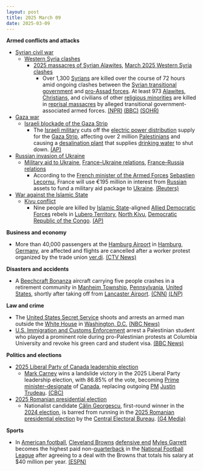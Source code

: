```yaml
---
layout: post
title: 2025 March 09
date: 2025-03-09
---
```



**Armed conflicts and attacks**

* [Syrian civil war](https://en.wikipedia.org/wiki/Syrian_civil_war "Syrian civil war")
  + [Western Syria clashes](https://en.wikipedia.org/wiki/Western_Syria_clashes_%28December_2024%E2%80%93present%29 "Western Syria clashes (December 2024–present)")
    - [2025 massacres of Syrian Alawites](https://en.wikipedia.org/wiki/2025_massacres_of_Syrian_Alawites "2025 massacres of Syrian Alawites"), [March 2025 Western Syria clashes](https://en.wikipedia.org/wiki/March_2025_Western_Syria_clashes "March 2025 Western Syria clashes")
      * Over 1,300 [Syrians](https://en.wikipedia.org/wiki/Syrians "Syrians") are killed over the course of 72 hours amid ongoing clashes between the [Syrian transitional government](https://en.wikipedia.org/wiki/Syrian_transitional_government "Syrian transitional government") and [pro-Assad forces](https://en.wikipedia.org/wiki/Neo-Ba%27athism "Neo-Ba'athism"). At least 973 [Alawites](https://en.wikipedia.org/wiki/Alawites "Alawites"), [Christians](https://en.wikipedia.org/wiki/Christianity_in_Syria "Christianity in Syria"), and civilians of other [religious minorities](https://en.wikipedia.org/wiki/Minority_religion "Minority religion") are killed in [reprisal massacres](https://en.wikipedia.org/wiki/Extrajudicial_killings "Extrajudicial killings") by alleged transitional government-associated armed forces. [(NPR)](https://www.npr.org/2025/03/09/nx-s1-5322458/syria-revenge-killings-alawites-latakia) [(BBC)](https://www.bbc.com/news/articles/cx20p0pj931o) [(SOHR)](https://www.syriahr.com/72-%D8%B3%D8%A7%D8%B9%D8%A9-%D9%85%D9%86-%D8%AA%D8%B5%D8%A7%D8%B9%D8%AF-%D8%A7%D9%84%D8%B9%D9%85%D9%84%D9%8A%D8%A7%D8%AA-%D8%A7%D9%84%D8%A7%D9%86%D8%AA%D9%82%D8%A7%D9%85%D9%8A%D8%A9-%D9%81%D9%8A/752525/)
* [Gaza war](https://en.wikipedia.org/wiki/Gaza_war "Gaza war")
  + [Israeli blockade of the Gaza Strip](https://en.wikipedia.org/wiki/Israeli_blockade_of_the_Gaza_Strip_%282023%E2%80%93present%29 "Israeli blockade of the Gaza Strip (2023–present)")
    - The [Israeli military](https://en.wikipedia.org/wiki/Israel_Defense_Forces "Israel Defense Forces") cuts off the [electric power distribution](https://en.wikipedia.org/wiki/Electric_power_distribution "Electric power distribution") supply for the [Gaza Strip](https://en.wikipedia.org/wiki/Gaza_Strip "Gaza Strip"), affecting over 2 million [Palestinians](https://en.wikipedia.org/wiki/Palestinians "Palestinians") and causing a [desalination plant](https://en.wikipedia.org/wiki/Desalination "Desalination") that supplies [drinking water](https://en.wikipedia.org/wiki/Drinking_water "Drinking water") to shut down. [(AP)](https://apnews.com/article/gaza-israel-palestinians-war-news-ba90f0de3d4f64a1762d1a39f787817f)
* [Russian invasion of Ukraine](https://en.wikipedia.org/wiki/Russian_invasion_of_Ukraine "Russian invasion of Ukraine")
  + [Military aid to Ukraine](https://en.wikipedia.org/wiki/Military_aid_to_Ukraine "Military aid to Ukraine"), [France–Ukraine relations](https://en.wikipedia.org/wiki/France%E2%80%93Ukraine_relations "France–Ukraine relations"), [France–Russia relations](https://en.wikipedia.org/wiki/France%E2%80%93Russia_relations "France–Russia relations")
    - According to the [French minister of the Armed Forces](https://en.wikipedia.org/wiki/Ministry_of_Armed_Forces_%28France%29 "Ministry of Armed Forces (France)") [Sebastien Lecornu](https://en.wikipedia.org/wiki/Sebastien_Lecornu "Sebastien Lecornu"), France will use €195 million in interest from [Russian](https://en.wikipedia.org/wiki/Russia "Russia") assets to fund a military aid package to [Ukraine](https://en.wikipedia.org/wiki/Ukraine "Ukraine"). [(Reuters)](https://www.reuters.com/world/europe/france-tap-russian-assets-195-million-euros-this-year-minister-says-2025-03-09/)
* [War against the Islamic State](https://en.wikipedia.org/wiki/War_against_the_Islamic_State "War against the Islamic State")
  + [Kivu conflict](https://en.wikipedia.org/wiki/Kivu_conflict "Kivu conflict")
    - Nine people are killed by [Islamic State](https://en.wikipedia.org/wiki/Islamic_State_%E2%80%93_Central_Africa_Province "Islamic State – Central Africa Province")-aligned [Allied Democratic Forces](https://en.wikipedia.org/wiki/Allied_Democratic_Forces "Allied Democratic Forces") rebels in [Lubero Territory](https://en.wikipedia.org/wiki/Lubero_Territory "Lubero Territory"), [North Kivu](https://en.wikipedia.org/wiki/North_Kivu "North Kivu"), [Democratic Republic of the Congo](https://en.wikipedia.org/wiki/Democratic_Republic_of_the_Congo "Democratic Republic of the Congo"). [(AP)](https://apnews.com/article/congo-islamic-state-attack-north-kivu-8f06e3de949c3f3fe15fe45f5240141e)

**Business and economy**

* More than 40,000 passengers at the [Hamburg Airport](https://en.wikipedia.org/wiki/Hamburg_Airport "Hamburg Airport") in [Hamburg](https://en.wikipedia.org/wiki/Hamburg "Hamburg"), [Germany](https://en.wikipedia.org/wiki/Germany "Germany"), are affected and flights are cancelled after a worker protest organized by the trade union [ver.di](https://en.wikipedia.org/wiki/Ver.di "Ver.di"). [(CTV News)](https://www.ctvnews.ca/world/article/flight-cancellations-at-germanys-hamburg-airport-affect-more-than-40000-passengers-after-strike/)

**Disasters and accidents**

* A [Beechcraft Bonanza](https://en.wikipedia.org/wiki/Beechcraft_Bonanza "Beechcraft Bonanza") aircraft carrying five people crashes in a retirement community in [Manheim Township](https://en.wikipedia.org/wiki/Manheim_Township%2C_Lancaster_County%2C_Pennsylvania "Manheim Township, Lancaster County, Pennsylvania"), [Pennsylvania](https://en.wikipedia.org/wiki/Pennsylvania "Pennsylvania"), [United States](https://en.wikipedia.org/wiki/United_States "United States"), shortly after taking off from [Lancaster Airport](https://en.wikipedia.org/wiki/Lancaster_Airport_%28Pennsylvania%29 "Lancaster Airport (Pennsylvania)"). [(CNN)](https://www.cnn.com/2025/03/09/us/lancaster-pa-plane-crash-pennsylvania/index.html) [(*LNP*)](https://lancasteronline.com/news/local/aircraft-crashes-at-brethren-village-in-manheim-township-update/article_4d97540c-fd21-11ef-bbe9-f7813ee350a2.html)

**Law and crime**

* The [United States Secret Service](https://en.wikipedia.org/wiki/United_States_Secret_Service "United States Secret Service") shoots and arrests an armed man outside the [White House](https://en.wikipedia.org/wiki/White_House "White House") in [Washington, D.C.](https://en.wikipedia.org/wiki/Washington%2C_D.C. "Washington, D.C.") [(NBC News)](https://www.nbcnews.com/news/us-news/secret-service-shoots-armed-man-confrontation-white-house-rcna195517)
* [U.S. Immigration and Customs Enforcement](https://en.wikipedia.org/wiki/U.S._Immigration_and_Customs_Enforcement "U.S. Immigration and Customs Enforcement") arrest a Palestinian student who played a prominent role during pro-Palestinian protests at Columbia University and revoke his green card and student visa. [(BBC News)](https://www.bbc.com/news/articles/c0q1pl1eldno)

**Politics and elections**

* [2025 Liberal Party of Canada leadership election](https://en.wikipedia.org/wiki/2025_Liberal_Party_of_Canada_leadership_election "2025 Liberal Party of Canada leadership election")
  + [Mark Carney](https://en.wikipedia.org/wiki/Mark_Carney "Mark Carney") wins a landslide victory in the 2025 Liberal Party leadership election, with 86.85% of the vote, becoming [Prime minister–designate](https://en.wikipedia.org/wiki/Prime_minister%E2%80%93designate "Prime minister–designate") of [Canada](https://en.wikipedia.org/wiki/Canada "Canada"), replacing outgoing [PM](https://en.wikipedia.org/wiki/Prime_Minister_of_Canada "Prime Minister of Canada") [Justin Trudeau](https://en.wikipedia.org/wiki/Justin_Trudeau "Justin Trudeau"). [(CBC)](https://www.cbc.ca/news/politics/livestory/liberal-leadership-race-mark-carney-elected-in-a-landslide-9.6678061)
* [2025 Romanian presidential election](https://en.wikipedia.org/wiki/2025_Romanian_presidential_election "2025 Romanian presidential election")
  + Nationalist candidate [Călin Georgescu](https://en.wikipedia.org/wiki/C%C4%83lin_Georgescu "Călin Georgescu"), first-round winner in the [2024 election](https://en.wikipedia.org/wiki/2024_Romanian_presidential_election "2024 Romanian presidential election"), is barred from running in the [2025 Romanian presidential election](https://en.wikipedia.org/wiki/2025_Romanian_presidential_election "2025 Romanian presidential election") by the [Central Electoral Bureau](https://en.wikipedia.org/wiki/Permanent_Electoral_Authority_%28Romania%29 "Permanent Electoral Authority (Romania)"). [(G4 Media)](https://www.g4media.ro/breaking-biroul-electoral-central-a-respins-candidatura-lui-calin-georgescu.html)

**Sports**

* In [American football](https://en.wikipedia.org/wiki/American_football "American football"), [Cleveland Browns](https://en.wikipedia.org/wiki/Cleveland_Browns "Cleveland Browns") [defensive end](https://en.wikipedia.org/wiki/Defensive_end "Defensive end") [Myles Garrett](https://en.wikipedia.org/wiki/Myles_Garrett "Myles Garrett") becomes the highest paid non-[quarterback](https://en.wikipedia.org/wiki/Quarterback "Quarterback") in the [National Football League](https://en.wikipedia.org/wiki/National_Football_League "National Football League") after agreeing to a deal with the Browns that totals his salary at $40 million per year. [(ESPN)](https://www.espn.com/nfl/story/_/id/44178418/sources-myles-garrett-browns-agree-record-contract-extension)
